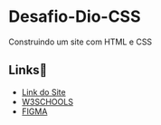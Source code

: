 # Desafio-Dio-CSS
Construindo um site com HTML e CSS

## Links🔗
- [Link do Site](https://brenno111.github.io/Desafio-Dio-CSS/)
- [W3SCHOOLS](https://www.w3schools.com/)
- [FIGMA](https://www.figma.com/file/3PiokoJj9IhGDnNiWAJbz7/DIO---Desafio-01?node-id=0%3A1)
